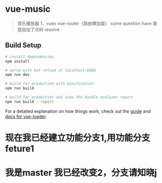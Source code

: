 # vue-music

> 音乐播放器
> 1、vuex vue-router（路由懒加载）
> some question have 我擅自加了点料 resolve

## Build Setup

```bash
# install dependencies
npm install

# serve with hot reload at localhost:8080
npm run dev

# build for production with minification
npm run build

# build for production and view the bundle analyzer report
npm run build --report
```

For a detailed explanation on how things work, check out the [guide](http://vuejs-templates.github.io/webpack/) and [docs for vue-loader](http://vuejs.github.io/vue-loader).
# 现在我已经建立功能分支1,用功能分支feture1
# 我是master 我已经改变2，分支请知晓j
